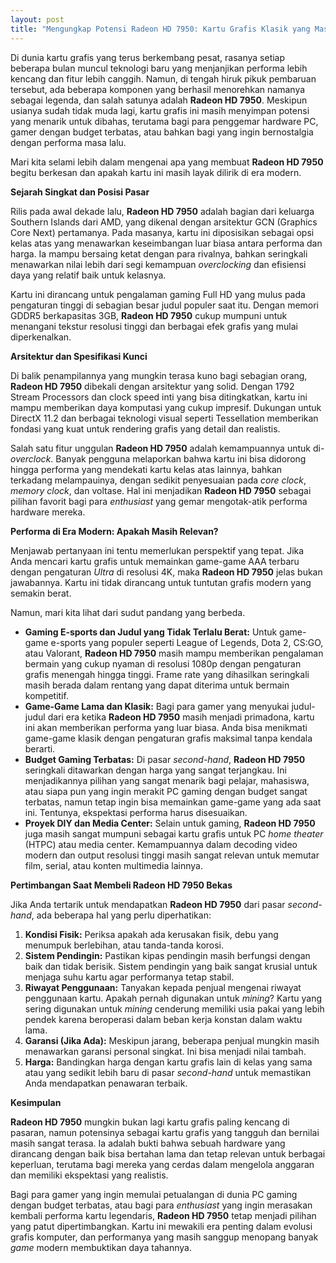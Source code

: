 ```yaml
---
layout: post
title: "Mengungkap Potensi Radeon HD 7950: Kartu Grafis Klasik yang Masih Relevan"
---
```


Di dunia kartu grafis yang terus berkembang pesat, rasanya setiap beberapa bulan muncul teknologi baru yang menjanjikan performa lebih kencang dan fitur lebih canggih. Namun, di tengah hiruk pikuk pembaruan tersebut, ada beberapa komponen yang berhasil menorehkan namanya sebagai legenda, dan salah satunya adalah **Radeon HD 7950**. Meskipun usianya sudah tidak muda lagi, kartu grafis ini masih menyimpan potensi yang menarik untuk dibahas, terutama bagi para penggemar hardware PC, gamer dengan budget terbatas, atau bahkan bagi yang ingin bernostalgia dengan performa masa lalu.

Mari kita selami lebih dalam mengenai apa yang membuat **Radeon HD 7950** begitu berkesan dan apakah kartu ini masih layak dilirik di era modern.

**Sejarah Singkat dan Posisi Pasar**

Rilis pada awal dekade lalu, **Radeon HD 7950** adalah bagian dari keluarga Southern Islands dari AMD, yang dikenal dengan arsitektur GCN (Graphics Core Next) pertamanya. Pada masanya, kartu ini diposisikan sebagai opsi kelas atas yang menawarkan keseimbangan luar biasa antara performa dan harga. Ia mampu bersaing ketat dengan para rivalnya, bahkan seringkali menawarkan nilai lebih dari segi kemampuan _overclocking_ dan efisiensi daya yang relatif baik untuk kelasnya.

Kartu ini dirancang untuk pengalaman gaming Full HD yang mulus pada pengaturan tinggi di sebagian besar judul populer saat itu. Dengan memori GDDR5 berkapasitas 3GB, **Radeon HD 7950** cukup mumpuni untuk menangani tekstur resolusi tinggi dan berbagai efek grafis yang mulai diperkenalkan.

**Arsitektur dan Spesifikasi Kunci**

Di balik penampilannya yang mungkin terasa kuno bagi sebagian orang, **Radeon HD 7950** dibekali dengan arsitektur yang solid. Dengan 1792 Stream Processors dan clock speed inti yang bisa ditingkatkan, kartu ini mampu memberikan daya komputasi yang cukup impresif. Dukungan untuk DirectX 11.2 dan berbagai teknologi visual seperti Tessellation memberikan fondasi yang kuat untuk rendering grafis yang detail dan realistis.

Salah satu fitur unggulan **Radeon HD 7950** adalah kemampuannya untuk di-_overclock_. Banyak pengguna melaporkan bahwa kartu ini bisa didorong hingga performa yang mendekati kartu kelas atas lainnya, bahkan terkadang melampauinya, dengan sedikit penyesuaian pada _core clock_, _memory clock_, dan voltase. Hal ini menjadikan **Radeon HD 7950** sebagai pilihan favorit bagi para _enthusiast_ yang gemar mengotak-atik performa hardware mereka.

**Performa di Era Modern: Apakah Masih Relevan?**

Menjawab pertanyaan ini tentu memerlukan perspektif yang tepat. Jika Anda mencari kartu grafis untuk memainkan game-game AAA terbaru dengan pengaturan _Ultra_ di resolusi 4K, maka **Radeon HD 7950** jelas bukan jawabannya. Kartu ini tidak dirancang untuk tuntutan grafis modern yang semakin berat.

Namun, mari kita lihat dari sudut pandang yang berbeda.

*   **Gaming E-sports dan Judul yang Tidak Terlalu Berat:** Untuk game-game e-sports yang populer seperti League of Legends, Dota 2, CS:GO, atau Valorant, **Radeon HD 7950** masih mampu memberikan pengalaman bermain yang cukup nyaman di resolusi 1080p dengan pengaturan grafis menengah hingga tinggi. Frame rate yang dihasilkan seringkali masih berada dalam rentang yang dapat diterima untuk bermain kompetitif.
*   **Game-Game Lama dan Klasik:** Bagi para gamer yang menyukai judul-judul dari era ketika **Radeon HD 7950** masih menjadi primadona, kartu ini akan memberikan performa yang luar biasa. Anda bisa menikmati game-game klasik dengan pengaturan grafis maksimal tanpa kendala berarti.
*   **Budget Gaming Terbatas:** Di pasar _second-hand_, **Radeon HD 7950** seringkali ditawarkan dengan harga yang sangat terjangkau. Ini menjadikannya pilihan yang sangat menarik bagi pelajar, mahasiswa, atau siapa pun yang ingin merakit PC gaming dengan budget sangat terbatas, namun tetap ingin bisa memainkan game-game yang ada saat ini. Tentunya, ekspektasi performa harus disesuaikan.
*   **Proyek DIY dan Media Center:** Selain untuk gaming, **Radeon HD 7950** juga masih sangat mumpuni sebagai kartu grafis untuk PC _home theater_ (HTPC) atau media center. Kemampuannya dalam decoding video modern dan output resolusi tinggi masih sangat relevan untuk memutar film, serial, atau konten multimedia lainnya.

**Pertimbangan Saat Membeli Radeon HD 7950 Bekas**

Jika Anda tertarik untuk mendapatkan **Radeon HD 7950** dari pasar _second-hand_, ada beberapa hal yang perlu diperhatikan:

1.  **Kondisi Fisik:** Periksa apakah ada kerusakan fisik, debu yang menumpuk berlebihan, atau tanda-tanda korosi.
2.  **Sistem Pendingin:** Pastikan kipas pendingin masih berfungsi dengan baik dan tidak berisik. Sistem pendingin yang baik sangat krusial untuk menjaga suhu kartu agar performanya tetap stabil.
3.  **Riwayat Penggunaan:** Tanyakan kepada penjual mengenai riwayat penggunaan kartu. Apakah pernah digunakan untuk _mining_? Kartu yang sering digunakan untuk _mining_ cenderung memiliki usia pakai yang lebih pendek karena beroperasi dalam beban kerja konstan dalam waktu lama.
4.  **Garansi (Jika Ada):** Meskipun jarang, beberapa penjual mungkin masih menawarkan garansi personal singkat. Ini bisa menjadi nilai tambah.
5.  **Harga:** Bandingkan harga dengan kartu grafis lain di kelas yang sama atau yang sedikit lebih baru di pasar _second-hand_ untuk memastikan Anda mendapatkan penawaran terbaik.

**Kesimpulan**

**Radeon HD 7950** mungkin bukan lagi kartu grafis paling kencang di pasaran, namun potensinya sebagai kartu grafis yang tangguh dan bernilai masih sangat terasa. Ia adalah bukti bahwa sebuah hardware yang dirancang dengan baik bisa bertahan lama dan tetap relevan untuk berbagai keperluan, terutama bagi mereka yang cerdas dalam mengelola anggaran dan memiliki ekspektasi yang realistis.

Bagi para gamer yang ingin memulai petualangan di dunia PC gaming dengan budget terbatas, atau bagi para _enthusiast_ yang ingin merasakan kembali performa kartu legendaris, **Radeon HD 7950** tetap menjadi pilihan yang patut dipertimbangkan. Kartu ini mewakili era penting dalam evolusi grafis komputer, dan performanya yang masih sanggup menopang banyak _game_ modern membuktikan daya tahannya.
